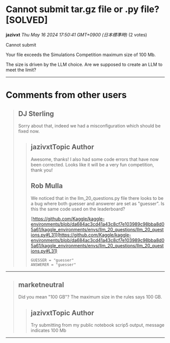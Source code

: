 # Cannot submit tar.gz file or .py file? [SOLVED]

**jazivxt** *Thu May 16 2024 17:50:41 GMT+0900 (日本標準時)* (2 votes)

Cannot submit

Your file exceeds the Simulations Competition maximum size of 100 Mb.

The size is driven by the LLM choice.  Are we supposed to create an LLM to meet the limit?



---

 # Comments from other users

> ## DJ Sterling
> 
> Sorry about that, indeed we had a misconfiguration which should be fixed now.
> 
> 
> 
> > ## jazivxtTopic Author
> > 
> > Awesome, thanks!  I also had some code errors that have now been corrected. Looks like it will be a very fun competition, thank you!
> > 
> > 
> > 
> > ## Rob Mulla
> > 
> > We noticed that in the llm_20_questions.py file there looks to be a bug where both guesser and answerer are set as "guesser". Is this the same code used on the leaderboard?
> > 
> > [https://github.com/Kaggle/kaggle-environments/blob/da684ac3cd41a43c8cf7e103989c98bba8d05a61/kaggle_environments/envs/llm_20_questions/llm_20_questions.py#L31](https://github.com/Kaggle/kaggle-environments/blob/da684ac3cd41a43c8cf7e103989c98bba8d05a61/kaggle_environments/envs/llm_20_questions/llm_20_questions.py#L31)
> > 
> > ```
> > GUESSER = "guesser"
> > ANSWERER = "guesser"
> > 
> > ```
> > 
> > 
> > 


---

> ## marketneutral
> 
> Did you mean "100 GB"? The maximum size in the rules says 100 GB.
> 
> 
> 
> > ## jazivxtTopic Author
> > 
> > Try submitting from my public notebook scrip5 output, message indicates 100 Mb
> > 
> > 
> > 


---


